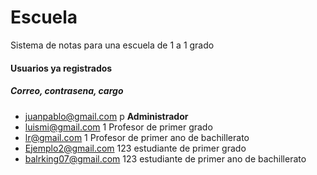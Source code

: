 # Escuela
Sistema de notas para una escuela de 1 a 1 grado
#### Usuarios ya registrados
##### Correo, contrasena, cargo
* juanpablo@gmail.com p **Administrador**
* luismi@gmail.com 1 Profesor de primer grado
* lr@gmail.com 1 Profesor de primer ano de bachillerato
* Ejemplo2@gmail.com 123 estudiante de primer grado
* balrking07@gmail.com 123 estudiante de primer ano de bachillerato
